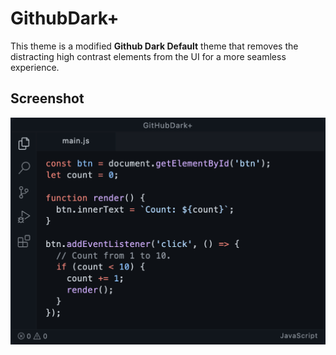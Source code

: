# GithubDark+

This theme is a modified **Github Dark Default** theme that removes the distracting high contrast elements from the UI for a more seamless experience.

## Screenshot

![Screenshot](image.png)